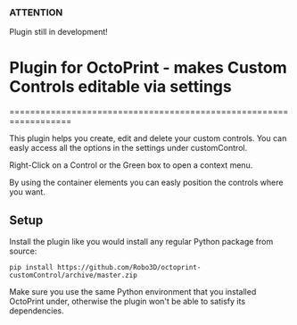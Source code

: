 ### ATTENTION
Plugin still in development!

# Plugin for OctoPrint - makes Custom Controls editable via settings
==================================================================

This plugin helps you create, edit and delete your custom controls.
You can easly access all the options in the settings under customControl.

Right-Click on a Control or the Green box to open a context menu.

By using the container elements you can easly position the controls where you want.

## Setup

Install the plugin like you would install any regular Python package from source:

    pip install https://github.com/Robo3D/octoprint-customControl/archive/master.zip
    
Make sure you use the same Python environment that you installed OctoPrint under, otherwise the plugin
won't be able to satisfy its dependencies.
